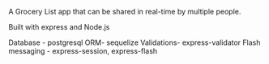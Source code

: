 A Grocery List app that can be shared in real-time by multiple people.

Built with express and Node.js

Database - postgresql
ORM- sequelize
Validations- express-validator
Flash messaging - express-session, express-flash
